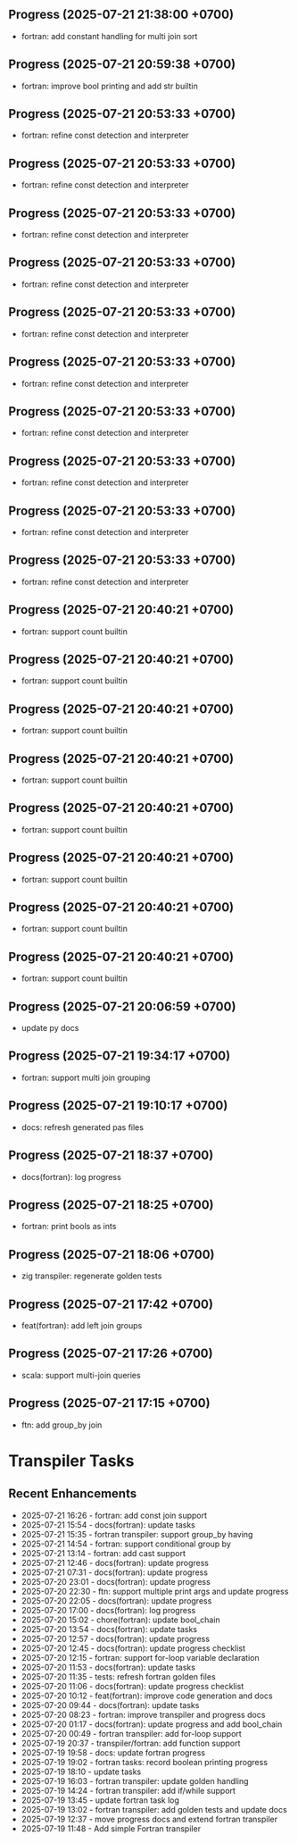 ## Progress (2025-07-21 21:38:00 +0700)
- fortran: add constant handling for multi join sort


## Progress (2025-07-21 20:59:38 +0700)
- fortran: improve bool printing and add str builtin

## Progress (2025-07-21 20:53:33 +0700)
- fortran: refine const detection and interpreter

## Progress (2025-07-21 20:53:33 +0700)
- fortran: refine const detection and interpreter

## Progress (2025-07-21 20:53:33 +0700)
- fortran: refine const detection and interpreter

## Progress (2025-07-21 20:53:33 +0700)
- fortran: refine const detection and interpreter

## Progress (2025-07-21 20:53:33 +0700)
- fortran: refine const detection and interpreter

## Progress (2025-07-21 20:53:33 +0700)
- fortran: refine const detection and interpreter

## Progress (2025-07-21 20:53:33 +0700)
- fortran: refine const detection and interpreter

## Progress (2025-07-21 20:53:33 +0700)
- fortran: refine const detection and interpreter

## Progress (2025-07-21 20:53:33 +0700)
- fortran: refine const detection and interpreter

## Progress (2025-07-21 20:53:33 +0700)
- fortran: refine const detection and interpreter

## Progress (2025-07-21 20:40:21 +0700)
- fortran: support count builtin

## Progress (2025-07-21 20:40:21 +0700)
- fortran: support count builtin

## Progress (2025-07-21 20:40:21 +0700)
- fortran: support count builtin

## Progress (2025-07-21 20:40:21 +0700)
- fortran: support count builtin

## Progress (2025-07-21 20:40:21 +0700)
- fortran: support count builtin

## Progress (2025-07-21 20:40:21 +0700)
- fortran: support count builtin

## Progress (2025-07-21 20:40:21 +0700)
- fortran: support count builtin

## Progress (2025-07-21 20:40:21 +0700)
- fortran: support count builtin

## Progress (2025-07-21 20:06:59 +0700)
- update py docs

## Progress (2025-07-21 19:34:17 +0700)
- fortran: support multi join grouping

## Progress (2025-07-21 19:10:17 +0700)
- docs: refresh generated pas files

## Progress (2025-07-21 18:37 +0700)
- docs(fortran): log progress

## Progress (2025-07-21 18:25 +0700)
- fortran: print bools as ints

## Progress (2025-07-21 18:06 +0700)
- zig transpiler: regenerate golden tests

## Progress (2025-07-21 17:42 +0700)
- feat(fortran): add left join groups

## Progress (2025-07-21 17:26 +0700)
- scala: support multi-join queries

## Progress (2025-07-21 17:15 +0700)
- ftn: add group_by join

# Transpiler Tasks
## Recent Enhancements
- 2025-07-21 16:26  - fortran: add const join support
- 2025-07-21 15:54  - docs(fortran): update tasks
- 2025-07-21 15:35  - fortran transpiler: support group_by having
- 2025-07-21 14:54  - fortran: support conditional group by
- 2025-07-21 13:14  - fortran: add cast support
- 2025-07-21 12:46  - docs(fortran): update progress
- 2025-07-21 07:31  - docs(fortran): update progress
- 2025-07-20 23:01  - docs(fortran): update progress
- 2025-07-20 22:30  - ftn: support multiple print args and update progress
- 2025-07-20 22:05  - docs(fortran): update progress
- 2025-07-20 17:00  - docs(fortran): log progress
- 2025-07-20 15:02  - chore(fortran): update bool_chain
- 2025-07-20 13:54  - docs(fortran): update tasks
- 2025-07-20 12:57  - docs(fortran): update progress
- 2025-07-20 12:45  - docs(fortran): update progress checklist
- 2025-07-20 12:15  - fortran: support for-loop variable declaration
- 2025-07-20 11:53  - docs(fortran): update tasks
- 2025-07-20 11:35  - tests: refresh fortran golden files
- 2025-07-20 11:06  - docs(fortran): update progress checklist
- 2025-07-20 10:12  - feat(fortran): improve code generation and docs
- 2025-07-20 09:44  - docs(fortran): update tasks
- 2025-07-20 08:23  - fortran: improve transpiler and progress docs
- 2025-07-20 01:17  - docs(fortran): update progress and add bool_chain
- 2025-07-20 00:49  - fortran transpiler: add for-loop support
- 2025-07-19 20:37  - transpiler/fortran: add function support
- 2025-07-19 19:58  - docs: update fortran progress
- 2025-07-19 19:02  - fortran tasks: record boolean printing progress
- 2025-07-19 18:10  - update tasks
- 2025-07-19 16:03  - fortran transpiler: update golden handling
- 2025-07-19 14:24  - fortran transpiler: add if/while support
- 2025-07-19 13:45  - update fortran task log
- 2025-07-19 13:02  - fortran transpiler: add golden tests and update docs
- 2025-07-19 12:37  - move progress docs and extend fortran transpiler
- 2025-07-19 11:48  - Add simple Fortran transpiler
